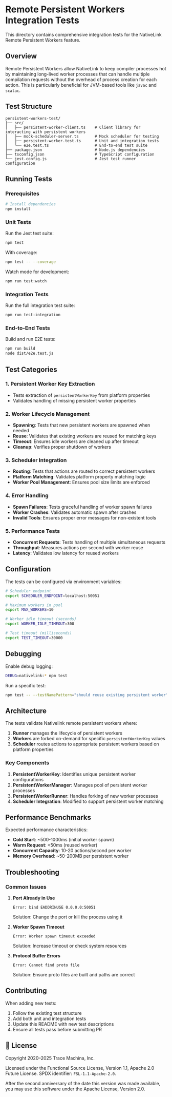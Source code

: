 # Remote Persistent Workers Integration Tests

This directory contains comprehensive integration tests for the NativeLink Remote Persistent Workers feature.

## Overview

Remote Persistent Workers allow NativeLink to keep compiler processes hot by maintaining long-lived worker processes that can handle multiple compilation requests without the overhead of process creation for each action. This is particularly beneficial for JVM-based tools like `javac` and `scalac`.

## Test Structure

```
persistent-workers-test/
├── src/
│   ├── persistent-worker-client.ts    # Client library for interacting with persistent workers
│   ├── mock-scheduler-server.ts       # Mock scheduler for testing
│   ├── persistent-worker.test.ts      # Unit and integration tests
│   └── e2e.test.ts                    # End-to-end test suite
├── package.json                       # Node.js dependencies
├── tsconfig.json                      # TypeScript configuration
└── jest.config.js                     # Jest test runner configuration
```

## Running Tests

### Prerequisites

```bash
# Install dependencies
npm install
```

### Unit Tests

Run the Jest test suite:

```bash
npm test
```

With coverage:

```bash
npm test -- --coverage
```

Watch mode for development:

```bash
npm run test:watch
```

### Integration Tests

Run the full integration test suite:

```bash
npm run test:integration
```

### End-to-End Tests

Build and run E2E tests:

```bash
npm run build
node dist/e2e.test.js
```

## Test Categories

### 1. Persistent Worker Key Extraction
- Tests extraction of `persistentWorkerKey` from platform properties
- Validates handling of missing persistent worker properties

### 2. Worker Lifecycle Management
- **Spawning**: Tests that new persistent workers are spawned when needed
- **Reuse**: Validates that existing workers are reused for matching keys
- **Timeout**: Ensures idle workers are cleaned up after timeout
- **Cleanup**: Verifies proper shutdown of workers

### 3. Scheduler Integration
- **Routing**: Tests that actions are routed to correct persistent workers
- **Platform Matching**: Validates platform property matching logic
- **Worker Pool Management**: Ensures pool size limits are enforced

### 4. Error Handling
- **Spawn Failures**: Tests graceful handling of worker spawn failures
- **Worker Crashes**: Validates automatic spawn after crashes
- **Invalid Tools**: Ensures proper error messages for non-existent tools

### 5. Performance Tests
- **Concurrent Requests**: Tests handling of multiple simultaneous requests
- **Throughput**: Measures actions per second with worker reuse
- **Latency**: Validates low latency for reused workers

## Configuration

The tests can be configured via environment variables:

```bash
# Scheduler endpoint
export SCHEDULER_ENDPOINT=localhost:50051

# Maximum workers in pool
export MAX_WORKERS=10

# Worker idle timeout (seconds)
export WORKER_IDLE_TIMEOUT=300

# Test timeout (milliseconds)
export TEST_TIMEOUT=30000
```

## Debugging

Enable debug logging:

```bash
DEBUG=nativelink:* npm test
```

Run a specific test:

```bash
npm test -- --testNamePattern="should reuse existing persistent worker"
```

## Architecture

The tests validate Nativelink remote persistent workers where:

1. **Runner** manages the lifecycle of persistent workers
2. **Workers** are forked on-demand for specific `persistentWorkerKey` values
3. **Scheduler** routes actions to appropriate persistent workers based on platform properties

### Key Components

1. **PersistentWorkerKey**: Identifies unique persistent worker configurations
2. **PersistentWorkerManager**: Manages pool of persistent worker processes
3. **PersistentWorkerRunner**: Handles forking of new worker processes
4. **Scheduler Integration**: Modified to support persistent worker matching

## Performance Benchmarks

Expected performance characteristics:

- **Cold Start**: ~500-1000ms (initial worker spawn)
- **Warm Request**: <50ms (reused worker)
- **Concurrent Capacity**: 10-20 actions/second per worker
- **Memory Overhead**: ~50-200MB per persistent worker

## Troubleshooting

### Common Issues

1. **Port Already in Use**
   ```
   Error: bind EADDRINUSE 0.0.0.0:50051
   ```
   Solution: Change the port or kill the process using it

2. **Worker Spawn Timeout**
   ```
   Error: Worker spawn timeout exceeded
   ```
   Solution: Increase timeout or check system resources

3. **Protocol Buffer Errors**
   ```
   Error: Cannot find proto file
   ```
   Solution: Ensure proto files are built and paths are correct

## Contributing

When adding new tests:

1. Follow the existing test structure
2. Add both unit and integration tests
3. Update this README with new test descriptions
4. Ensure all tests pass before submitting PR

## 📜 License

Copyright 2020–2025 Trace Machina, Inc.

Licensed under the Functional Source License, Version 1.1, Apache 2.0 Future License.
SPDX identifier: `FSL-1.1-Apache-2.0`.

After the second anniversary of the date this version was made available, you may use this
software under the Apache License, Version 2.0.
